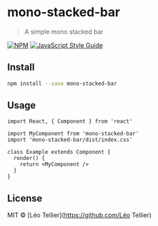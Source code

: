 # mono-stacked-bar

> A simple mono stacked bar

[![NPM](https://img.shields.io/npm/v/mono-stacked-bar.svg)](https://www.npmjs.com/package/mono-stacked-bar) [![JavaScript Style Guide](https://img.shields.io/badge/code_style-standard-brightgreen.svg)](https://standardjs.com)

## Install

```bash
npm install --save mono-stacked-bar
```

## Usage

```tsx
import React, { Component } from 'react'

import MyComponent from 'mono-stacked-bar'
import 'mono-stacked-bar/dist/index.css'

class Example extends Component {
  render() {
    return <MyComponent />
  }
}
```

## License

MIT © [Léo Tellier](https://github.com/Léo Tellier)
